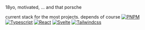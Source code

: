 18yo, motivated, ... and that porsche 

current stack for the most projects. depends of course
[![PNPM](https://img.shields.io/badge/pnpm-black?style=for-the-badge&logo=pnpm)]()
[![Typescript](https://img.shields.io/badge/typescript-black?style=for-the-badge&logo=typescript)]()
[![React](https://img.shields.io/badge/react-black?style=for-the-badge&logo=react)]()
[![Svelte](https://img.shields.io/badge/react-black?style=for-the-badge&logo=svelte)]()
[![Tailwindcss](https://img.shields.io/badge/tailwindcss-black?style=for-the-badge&logo=tailwindcss)]()
